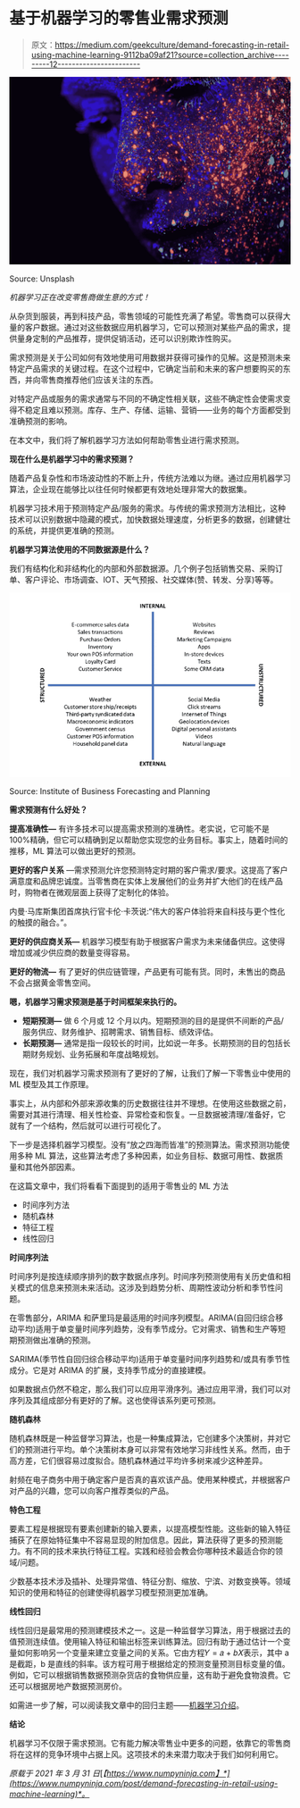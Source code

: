 # 基于机器学习的零售业需求预测

> 原文：<https://medium.com/geekculture/demand-forecasting-in-retail-using-machine-learning-9112ba09af21?source=collection_archive---------12----------------------->

![](img/68752b9866dba7b9e6aaf3bfc6430bf1.png)

Source: Unsplash

*机器学习正在改变零售商做生意的方式！*

从杂货到服装，再到科技产品，零售领域的可能性充满了希望。零售商可以获得大量的客户数据。通过对这些数据应用机器学习，它可以预测对某些产品的需求，提供量身定制的产品推荐，提供促销活动，还可以识别欺诈性购买。

需求预测是关于公司如何有效地使用可用数据并获得可操作的见解。这是预测未来特定产品需求的关键过程。在这个过程中，它确定当前和未来的客户想要购买的东西，并向零售商推荐他们应该关注的东西。

对特定产品或服务的需求通常与不同的不确定性相关联，这些不确定性会使需求变得不稳定且难以预测。库存、生产、存储、运输、营销——业务的每个方面都受到准确预测的影响。

在本文中，我们将了解机器学习方法如何帮助零售业进行需求预测。

**现在什么是机器学习中的需求预测？**

随着产品复杂性和市场波动性的不断上升，传统方法难以为继。通过应用机器学习算法，企业现在能够比以往任何时候都更有效地处理非常大的数据集。

机器学习技术用于预测特定产品/服务的需求。与传统的需求预测方法相比，这种技术可以识别数据中隐藏的模式，加快数据处理速度，分析更多的数据，创建健壮的系统，并提供更准确的预测。

**机器学习算法使用的不同数据源是什么？**

我们有结构化和非结构化的内部和外部数据源。几个例子包括销售交易、采购订单、客户评论、市场调查、IOT、天气预报、社交媒体(赞、转发、分享)等等。

![](img/f75f81a5f7b3bee1363df95b6265f70f.png)

Source: Institute of Business Forecasting and Planning

**需求预测有什么好处？**

**提高准确性—** 有许多技术可以提高需求预测的准确性。老实说，它可能不是 100%精确，但它可以精确到足以帮助您实现您的业务目标。事实上，随着时间的推移，ML 算法可以做出更好的预测。

**更好的客户关系** —需求预测允许您预测特定时期的客户需求/要求。这提高了客户满意度和品牌忠诚度。当零售商在实体上发展他们的业务并扩大他们的在线产品时，购物者在微观层面上获得了定制化的体验。

内曼·马库斯集团首席执行官卡伦·卡茨说:“伟大的客户体验将来自科技与更个性化的触摸的融合。”。

**更好的供应商关系—** 机器学习模型有助于根据客户需求为未来储备供应。这使得增加或减少供应商的数量变得容易。

**更好的物流—** 有了更好的供应链管理，产品更有可能有货。同时，未售出的商品不会占据黄金零售空间。

**嗯，机器学习需求预测是基于时间框架来执行的。**

*   **短期预测—** 做 6 个月或 12 个月以内。短期预测的目的是提供不间断的产品/服务供应、财务维护、招聘需求、销售目标、绩效评估。
*   **长期预测—** 通常是指一段较长的时间，比如说一年多。长期预测的目的包括长期财务规划、业务拓展和年度战略规划。

现在，我们对机器学习需求预测有了更好的了解，让我们了解一下零售业中使用的 ML 模型及其工作原理。

事实上，从内部和外部来源收集的历史数据往往并不理想。在使用这些数据之前，需要对其进行清理、相关性检查、异常检查和恢复。一旦数据被清理/准备好，它就有了一个结构，然后就可以进行可视化了。

下一步是选择机器学习模型。没有“放之四海而皆准”的预测算法。需求预测功能使用多种 ML 算法，这些算法考虑了多种因素，如业务目标、数据可用性、数据质量和其他外部因素。

在这篇文章中，我们将看看下面提到的适用于零售业的 ML 方法

*   时间序列方法
*   随机森林
*   特征工程
*   线性回归

**时间序列法**

时间序列是按连续顺序排列的数字数据点序列。时间序列预测使用有关历史值和相关模式的信息来预测未来活动。这涉及到趋势分析、周期性波动分析和季节性问题。

在零售部分，ARIMA 和萨里玛是最适用的时间序列模型。ARIMA(自回归综合移动平均)适用于单变量时间序列趋势，没有季节成分。它对需求、销售和生产等短期预测做出准确的预测。

SARIMA(季节性自回归综合移动平均)适用于单变量时间序列趋势和/或具有季节性成分。它是对 ARIMA 的扩展，支持季节成分的直接建模。

如果数据点仍然不稳定，那么我们可以应用平滑序列。通过应用平滑，我们可以对序列及其组成部分有更好的了解。这也使得该系列更可预测。

**随机森林**

随机森林既是一种监督学习算法，也是一种集成算法，它创建多个决策树，并对它们的预测进行平均。单个决策树本身可以非常有效地学习非线性关系。然而，由于高方差，它们很容易过度拟合。随机森林通过平均许多树来减少这种差异。

射频在电子商务中用于确定客户是否真的喜欢该产品。使用某种模式，并根据客户对产品的兴趣，您可以向客户推荐类似的产品。

**特色工程**

要素工程是根据现有要素创建新的输入要素，以提高模型性能。这些新的输入特征捕获了在原始特征集中不容易显现的附加信息。因此，算法获得了更多的预测能力。有不同的技术来执行特征工程。实践和经验会教会你哪种技术最适合你的领域/问题。

少数基本技术涉及插补、处理异常值、特征分割、缩放、宁滨、对数变换等。领域知识的使用和特征的创建使得机器学习模型预测更加准确。

**线性回归**

线性回归是最常用的预测建模技术之一。这是一种监督学习算法，用于根据过去的值预测连续值。使用输入特征和输出标签来训练算法。回归有助于通过估计一个变量如何影响另一个变量来建立变量之间的关系。它由方程𝑌 = 𝑎 + 𝑏𝑋表示，其中 a 是截距，b 是直线的斜率。该方程可用于根据给定的预测变量预测目标变量的值。例如，它可以根据销售数据预测杂货店的食物供应量，这有助于避免食物浪费。它还可以根据房地产数据预测房价。

如需进一步了解，可以阅读我文章中的回归主题——[机器学习介绍](https://haripriya-devarajulu.medium.com/machine-learning-34f7fc24e39f)。

**结论**

机器学习不仅限于需求预测。它有能力解决零售业中更多的问题，依靠它的零售商将在这样的竞争环境中占据上风。这项技术的未来潜力取决于我们如何利用它。

*原载于 2021 年 3 月 31 日*[*【https://www.numpyninja.com】*](https://www.numpyninja.com/post/demand-forecasting-in-retail-using-machine-learning)*。*